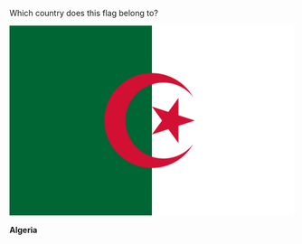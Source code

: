 Which country does this flag belong to?

![Flag of Algeria](images/Flag_of_Algeria.svg)
<!--question-->
**Algeria**